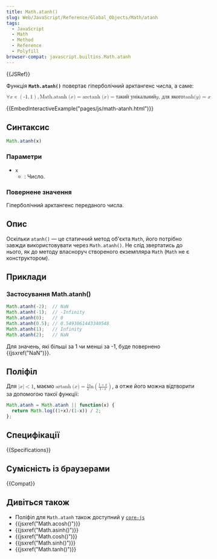 ```yaml
---
title: Math.atanh()
slug: Web/JavaScript/Reference/Global_Objects/Math/atanh
tags:
  - JavaScript
  - Math
  - Method
  - Reference
  - Polyfill
browser-compat: javascript.builtins.Math.atanh
---
```

{{JSRef}}

Функція **`Math.atanh()`** повертає гіперболічний арктангенс числа, а саме:

<math display="block"><semantics><mrow><mo>∀</mo>
<mi>x</mi>
<mo>∊</mo>
<mrow><mo>(</mo>
<mrow><mo>-</mo>
<mn>1</mn>
<mo>,</mo>
<mn>1</mn>
</mrow><mo>)</mo>
</mrow><mo>,</mo>
<mstyle mathvariant="monospace"><mrow><mo lspace="0em" rspace="thinmathspace">Math.atanh</mo>
<mo stretchy="false">(</mo>
<mi>x</mi>
<mo stretchy="false">)</mo>
</mrow></mstyle><mo>=</mo>
<mo lspace="0em" rspace="thinmathspace">arctanh</mo>
<mo stretchy="false">(</mo>
<mi>x</mi>
<mo stretchy="false">)</mo>
<mo>=</mo>
<mtext>такий унікальний </mtext><mspace width="thickmathspace"></mspace><mi>y</mi>
<mspace width="thickmathspace"></mspace><mtext>, для якого</mtext>
<mspace width="thickmathspace"></mspace><mo lspace="0em" rspace="0em">tanh</mo>
<mo stretchy="false">(</mo>
<mi>y</mi>
<mo stretchy="false">)</mo>
<mo>=</mo>
<mi>x</mi>
</mrow><annotation encoding="TeX">\forall x \in \left( -1, 1 \right),
\mathtt{\operatorname{Math.atanh}(x)} = \operatorname{arctanh}(x) = \text{ the
unique } \; y \; \text{such that} \; \tanh(y) = x</annotation></semantics></math>

{{EmbedInteractiveExample("pages/js/math-atanh.html")}}

## Синтаксис

```js
Math.atanh(x)
```

### Параметри

- `x`
  - : Число.

### Повернене значення

Гіперболічний арктангенс переданого числа.

## Опис

Оскільки `atanh()` — це статичний метод об'єкта `Math`, його потрібно завжди використовувати через `Math.atanh()`. Не слід звертатись до нього, як до методу власноруч створеного екземпляра `Math` (`Math` не є конструктором).

## Приклади

### Застосування Math.atanh()

```js
Math.atanh(-2);  // NaN
Math.atanh(-1);  // -Infinity
Math.atanh(0);   // 0
Math.atanh(0.5); // 0.5493061443340548
Math.atanh(1);   // Infinity
Math.atanh(2);   // NaN
```

Для значень, які більші за 1 чи менші за -1, буде повернено {{jsxref("NaN")}}.

## Поліфіл

Для <math><semantics><mrow><mrow><mo>|</mo>
<mi>x</mi>
<mo>|</mo>
</mrow><mo>&#x3C;</mo>
<mn>1</mn>
</mrow><annotation encoding="TeX">\left|x\right| &#x3C; 1</annotation>
</semantics></math>, маємо <math><semantics><mrow><mo lspace="0em" rspace="thinmathspace">artanh</mo>
<mo stretchy="false">(</mo>
<mi>x</mi>
<mo stretchy="false">)</mo>
<mo>=</mo>
<mfrac><mn>1</mn>
<mn>2</mn>
</mfrac><mo lspace="0em" rspace="0em">ln</mo>
<mrow><mo>(</mo>
<mfrac><mrow><mn>1</mn>
<mo>+</mo>
<mi>x</mi>
</mrow><mrow><mn>1</mn>
<mo>-</mo>
<mi>x</mi>
</mrow></mfrac><mo>)</mo>
</mrow></mrow><annotation encoding="TeX">\operatorname {artanh} (x) = \frac{1}{2}\ln \left(
\frac{1 + x}{1 - x} \right)</annotation>
</semantics></math>, а отже його можна відтворити за допомогою такої функції:

```js
Math.atanh = Math.atanh || function(x) {
  return Math.log((1+x)/(1-x)) / 2;
};
```

## Специфікації

{{Specifications}}

## Сумісність із браузерами

{{Compat}}

## Дивіться також

- Поліфіл для `Math.atanh` також доступний у [`core-js`](https://github.com/zloirock/core-js#ecmascript-math)
- {{jsxref("Math.acosh()")}}
- {{jsxref("Math.asinh()")}}
- {{jsxref("Math.cosh()")}}
- {{jsxref("Math.sinh()")}}
- {{jsxref("Math.tanh()")}}

